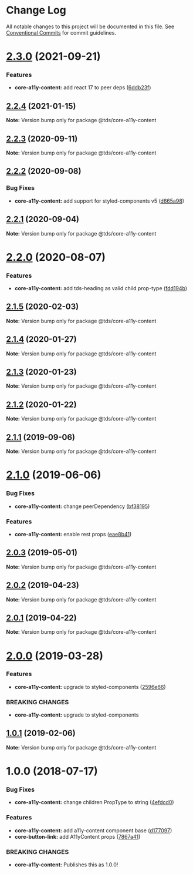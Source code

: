 # Change Log

All notable changes to this project will be documented in this file.
See [Conventional Commits](https://conventionalcommits.org) for commit guidelines.

# [2.3.0](https://github.com/telusdigital/tds/compare/@tds/core-a11y-content@2.2.4...@tds/core-a11y-content@2.3.0) (2021-09-21)


### Features

* **core-a11y-content:** add react 17 to peer deps ([6ddb23f](https://github.com/telusdigital/tds/commit/6ddb23fed7cb003761d70844fac3f40865731fa0))





## [2.2.4](https://github.com/telusdigital/tds/compare/@tds/core-a11y-content@2.2.3...@tds/core-a11y-content@2.2.4) (2021-01-15)

**Note:** Version bump only for package @tds/core-a11y-content





## [2.2.3](https://github.com/telusdigital/tds/compare/@tds/core-a11y-content@2.2.2...@tds/core-a11y-content@2.2.3) (2020-09-11)

**Note:** Version bump only for package @tds/core-a11y-content





## [2.2.2](https://github.com/telusdigital/tds/compare/@tds/core-a11y-content@2.2.1...@tds/core-a11y-content@2.2.2) (2020-09-08)


### Bug Fixes

* **core-a11y-content:** add support for styled-components v5 ([d665a98](https://github.com/telusdigital/tds/commit/d665a98e85c91eb7b111e8230c767c0d7fbe04f5))





## [2.2.1](https://github.com/telusdigital/tds/compare/@tds/core-a11y-content@2.2.0...@tds/core-a11y-content@2.2.1) (2020-09-04)

**Note:** Version bump only for package @tds/core-a11y-content





# [2.2.0](https://github.com/telusdigital/tds/compare/@tds/core-a11y-content@2.1.5...@tds/core-a11y-content@2.2.0) (2020-08-07)


### Features

* **core-a11y-content:** add tds-heading as valid child prop-type ([fdd194b](https://github.com/telusdigital/tds/commit/fdd194b6ac24f4d9111d198af55a5db2edb450f4))





## [2.1.5](https://github.com/telusdigital/tds/compare/@tds/core-a11y-content@2.1.4...@tds/core-a11y-content@2.1.5) (2020-02-03)

**Note:** Version bump only for package @tds/core-a11y-content





## [2.1.4](https://github.com/telusdigital/tds/compare/@tds/core-a11y-content@2.1.3...@tds/core-a11y-content@2.1.4) (2020-01-27)

**Note:** Version bump only for package @tds/core-a11y-content





## [2.1.3](https://github.com/telusdigital/tds/compare/@tds/core-a11y-content@2.1.2...@tds/core-a11y-content@2.1.3) (2020-01-23)

**Note:** Version bump only for package @tds/core-a11y-content





## [2.1.2](https://github.com/telusdigital/tds/compare/@tds/core-a11y-content@2.1.1...@tds/core-a11y-content@2.1.2) (2020-01-22)

**Note:** Version bump only for package @tds/core-a11y-content





## [2.1.1](https://github.com/telusdigital/tds/compare/@tds/core-a11y-content@2.1.0...@tds/core-a11y-content@2.1.1) (2019-09-06)

**Note:** Version bump only for package @tds/core-a11y-content





# [2.1.0](https://github.com/telusdigital/tds/compare/@tds/core-a11y-content@2.0.3...@tds/core-a11y-content@2.1.0) (2019-06-06)


### Bug Fixes

* **core-a11y-content:** change peerDependency ([bf38195](https://github.com/telusdigital/tds/commit/bf38195))


### Features

* **core-a11y-content:** enable rest props ([eae8b41](https://github.com/telusdigital/tds/commit/eae8b41))





## [2.0.3](https://github.com/telusdigital/tds/compare/@tds/core-a11y-content@2.0.2...@tds/core-a11y-content@2.0.3) (2019-05-01)

**Note:** Version bump only for package @tds/core-a11y-content





## [2.0.2](https://github.com/telusdigital/tds/compare/@tds/core-a11y-content@2.0.1...@tds/core-a11y-content@2.0.2) (2019-04-23)

**Note:** Version bump only for package @tds/core-a11y-content





## [2.0.1](https://github.com/telusdigital/tds/compare/@tds/core-a11y-content@2.0.0...@tds/core-a11y-content@2.0.1) (2019-04-22)

**Note:** Version bump only for package @tds/core-a11y-content





# [2.0.0](https://github.com/telusdigital/tds/compare/@tds/core-a11y-content@1.0.1...@tds/core-a11y-content@2.0.0) (2019-03-28)


### Features

* **core-a11y-content:** upgrade to styled-components ([2596e66](https://github.com/telusdigital/tds/commit/2596e66))


### BREAKING CHANGES

* **core-a11y-content:** upgrade to styled-components





## [1.0.1](https://github.com/telusdigital/tds/compare/@tds/core-a11y-content@1.0.0...@tds/core-a11y-content@1.0.1) (2019-02-06)

**Note:** Version bump only for package @tds/core-a11y-content





<a name="1.0.0"></a>
# 1.0.0 (2018-07-17)


### Bug Fixes

* **core-a11y-content:** change children PropType to string ([4efdcd0](https://github.com/telusdigital/tds/commit/4efdcd0))


### Features

* **core-a11y-content:** add a11y-content component base ([d177097](https://github.com/telusdigital/tds/commit/d177097))
* **core-button-link:** add A11yContent props ([7867a41](https://github.com/telusdigital/tds/commit/7867a41))


### BREAKING CHANGES

* **core-a11y-content:** Publishes this as 1.0.0!
